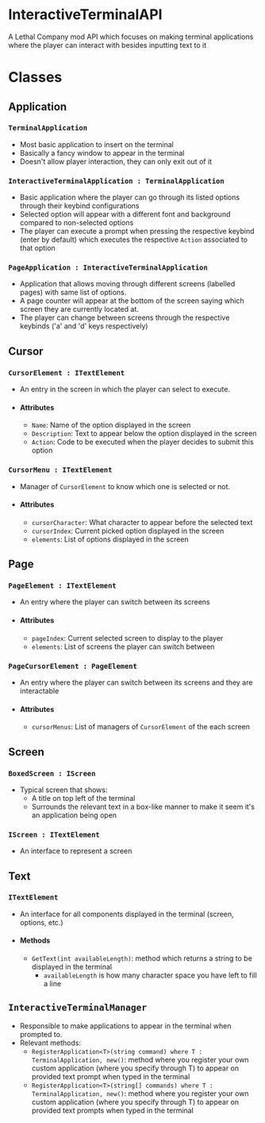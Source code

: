 # InteractiveTerminalAPI
A Lethal Company mod API which focuses on making terminal applications where the player can interact with besides inputting text to it

# Classes
## Application
### ``TerminalApplication``
- Most basic application to insert on the terminal
- Basically a fancy window to appear in the terminal
- Doesn't allow player interaction, they can only exit out of it

### ``InteractiveTerminalApplication : TerminalApplication``
- Basic application where the player can go through its listed options through their keybind configurations
- Selected option will appear with a different font and background compared to non-selected options
- The player can execute a prompt when pressing the respective keybind (enter by default) which executes the respective ``Action`` associated to that option

### ``PageApplication : InteractiveTerminalApplication``
- Application that allows moving through different screens (labelled pages) with same list of options.
- A page counter will appear at the bottom of the screen saying which screen they are currently located at.
- The player can change between screens through the respective keybinds ('a' and 'd' keys respectively)

## Cursor
### ``CursorElement : ITextElement``
- An entry in the screen in which the player can select to execute.
- #### Attributes
  - ``Name``: Name of the option displayed in the screen
  - ``Description``: Text to appear below the option displayed in the screen
  - ``Action``: Code to be executed when the player decides to submit this option

### ``CursorMenu : ITextElement``
- Manager of ``CursorElement`` to know which one is selected or not.
- #### Attributes
  - ``cursorCharacter``: What character to appear before the selected text
  - ``cursorIndex``: Current picked option displayed in the screen
  - ``elements``: List of options displayed in the screen

## Page
### ``PageElement : ITextElement``
- An entry where the player can switch between its screens
- #### Attributes
  - ``pageIndex``: Current selected screen to display to the player
  - ``elements``: List of screens the player can switch between

### ``PageCursorElement : PageElement``
- An entry where the player can switch between its screens and they are interactable
- #### Attributes
  - ``cursorMenus``: List of managers of ``CursorElement`` of the each screen
 
## Screen
### ``BoxedScreen : IScreen``
- Typical screen that shows:
  - A title on top left of the terminal
  - Surrounds the relevant text in a box-like manner to make it seem it's an application being open
 
### ``IScreen : ITextElement``
- An interface to represent a screen

## Text
### ``ITextElement``
- An interface for all components displayed in the terminal (screen, options, etc.)
- #### Methods
  - ``GetText(int availableLength)``: method which returns a string to be displayed in the terminal
    - ``availableLength`` is how many character space you have left to fill a line

## ``InteractiveTerminalManager``
- Responsible to make applications to appear in the terminal when prompted to.
- Relevant methods:
  - ``RegisterApplication<T>(string command) where T : TerminalApplication, new()``: method where you register your own custom application (where you specify through T) to appear on provided text prompt when typed in the terminal
  - ``RegisterApplication<T>(string[] commands) where T : TerminalApplication, new()``: method where you register your own custom application (where you specify through T) to appear on provided text prompts when typed in the terminal
